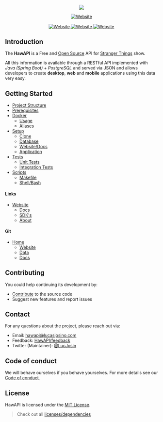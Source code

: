 <div align="center">

<p align="center">
  <img src="https://user-images.githubusercontent.com/76869974/213164214-0d304263-3f40-44fb-827d-dcd21bb0f2ae.png"/>
</p>

<p align="center">
  <a href="https://hawapi.theproject.id">
    <img align="center" alt="Website" src="https://shields.io/badge/WEBSITE-HAWAPI.THEPROJECT.ID-%23290606?style=for-the-badge&labelColor=%23290606">
  </a>
</p>

<a href="https://hawapi.theproject.id/docs/">
  <img align="center" alt="Website" src="https://shields.io/badge/DOCS-%23290606?style=for-the-badge&labelColor=%23290606">
</a>
<a href="https://hawapi.theproject.id/docs/sdks/">
  <img align="center" alt="Website" src="https://shields.io/badge/SDKS-%23290606?style=for-the-badge&labelColor=%23290606">
</a>
<a href="https://hawapi.theproject.id/docs/about/">
  <img align="center" alt="Website" src="https://shields.io/badge/ABOUT-%23290606?style=for-the-badge&labelColor=%23290606">
</a>

</div>

## Introduction

The **HawAPI** is a Free and <a href="https://github.com/HawAPI/" target="_blank">Open Source</a> API
for <a href="https://www.netflix.com/title/80057281" target="_blank">Stranger Things</a> show.

All this information is available through a RESTful API implemented with _Java (Spring Boot) + PostgreSQL_ and served
via JSON and allows developers to create **desktop**, **web** and **mobile** applications using this data very easy.

## Getting Started

- [Project Structure](GETTING-STARTED.md#project-structure)
- [Prerequisites](GETTING-STARTED.md#prerequisites)
- [Docker](GETTING-STARTED.md#docker)
    - [Usage](GETTING-STARTED.md#usage)
    - [Aliases](GETTING-STARTED.md#aliases)
- [Setup](GETTING-STARTED.md#setup)
    - [Clone](GETTING-STARTED.md#clone)
    - [Database](GETTING-STARTED.md#database)
    - [Website/Docs](GETTING-STARTED.md#websitedocs)
    - [Application](GETTING-STARTED.md#application)
- [Tests](GETTING-STARTED.md#tests)
    - [Unit Tests](GETTING-STARTED.md#unit-tests)
    - [Integration Tests](GETTING-STARTED.md#integration-tests)
- [Scripts](GETTING-STARTED.md#scripts)
    - [Makefile](GETTING-STARTED.md#makefile)
    - [Shell/Bash](GETTING-STARTED.md#shellbash)

#### Links

- [Website](https://hawapi.theproject.id)
    - [Docs](https://hawapi.theproject.id/docs/)
    - [SDK's](https://hawapi.theproject.id/docs/sdks/)
    - [About](https://hawapi.theproject.id/docs/about/)

#### Git

- [Home](https://github.com/HawAPI)
    - [Website](https://github.com/HawAPI/website)
    - [Data](https://github.com/HawAPI/api-data)
    - [Docs](https://github.com/HawAPI/docs)

## Contributing

You could help continuing its development by:

- [Contribute](CONTRIBUTING.md) to the source code
- Suggest new features and report issues

## Contact

For any questions about the project, please reach out via:

- Email: [hawapi@lucasjosino.com](mailto:hawapi@lucasjosino.com)
- Feedback: [HawAPI/feedback](https://github.com/orgs/HawAPI/discussions)
- Twitter (Maintainer): [@LucJosin](https://twitter.com/LucJosin)

## Code of conduct

We will behave ourselves if you behave yourselves. For more details see our
[Code of conduct](CODE_OF_CONDUCT.md).

## License

HawAPI is licensed under the [MIT License](LICENSE).

> Check out all [licenses/dependencies](https://hawapi.theproject.id/docs/about#licenses)

